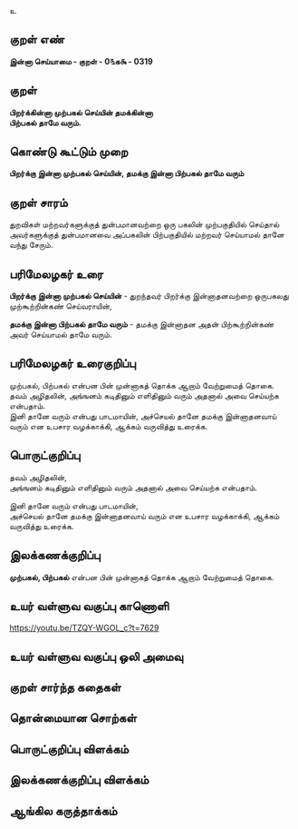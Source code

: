 உ

## குறள் எண் 

**இன்னா செய்யாமை - குறள் - 0௩க௯ - 0319**  

## குறள் 

**பிறர்க்கின்னா முற்பகல் செய்யின் தமக்கின்னா  
பிற்பகல் தாமே வரும்.**

## கொண்டு கூட்டும் முறை

**பிறர்க்கு இன்னா முற்பகல் செய்யின், தமக்கு இன்னா பிற்பகல் தாமே வரும்**

## குறள் சாரம் 

துறவிகள் மற்றவர்களுக்குத் துன்பமானவற்றை ஒரு பகலின் முற்பகுதியில் செய்தால் அவர்களுக்குத் துன்பமானவை அப்பகலின் பிற்பகுதியில் மற்றவர் செய்யாமல் தானே வந்து சேரும்.

## பரிமேலழகர் உரை

**பிறர்க்கு இன்னா முற்பகல் செய்யின்** - துறந்தவர் பிறர்க்கு இன்னாதனவற்றை ஒருபகலது முற்கூற்றின்கண் செய்வராயின்,   

**தமக்கு இன்னா பிற்பகல் தாமே வரும்** - தமக்கு இன்னாதன அதன் பிற்கூற்றின்கண் அவர் செய்யாமல் தாமே வரும். 

## பரிமேலழகர் உரைகுறிப்பு   

முற்பகல், பிற்பகல் என்பன பின் முன்னாகத் தொக்க ஆறாம் வேற்றுமைத் தொகை.   
தவம் அழிதலின், அங்ஙனம் கடிதினும் எளிதினும் வரும் அதனால் அவை செய்யற்க என்பதாம்.  
இனி தானே வரும் என்பது பாடமாயின், அச்செயல் தானே தமக்கு இன்னாதனவாய் வரும் என உபசார வழக்காக்கி, ஆக்கம் வருவித்து உரைக்க.    

## பொருட்குறிப்பு 
  
தவம் அழிதலின்,    
அங்ஙனம் கடிதினும் எளிதினும் வரும் அதனால் அவை செய்யற்க என்பதாம்.   

இனி தானே வரும் என்பது பாடமாயின்,   
அச்செயல் தானே தமக்கு இன்னாதனவாய் வரும் என உபசார வழக்காக்கி, ஆக்கம் வருவித்து உரைக்க.  

## இலக்கணக்குறிப்பு  

**முற்பகல், பிற்பகல்** என்பன பின் முன்னாகத் தொக்க ஆறாம் வேற்றுமைத் தொகை.   

## உயர் வள்ளுவ வகுப்பு காணொளி

https://youtu.be/TZQY-WGOL_c?t=7629

## உயர் வள்ளுவ வகுப்பு ஒலி அமைவு 

 
## குறள் சார்ந்த கதைகள் 


## தொன்மையான சொற்கள்


## பொருட்குறிப்பு விளக்கம்


## இலக்கணக்குறிப்பு விளக்கம்


## ஆங்கில கருத்தாக்கம் 


